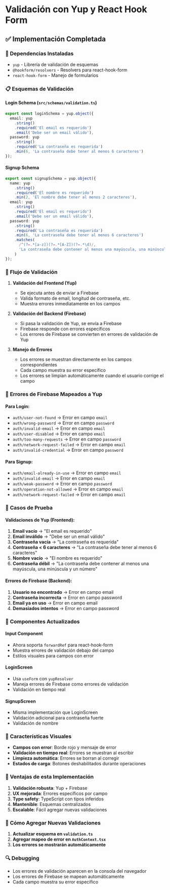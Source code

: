 # Validación con Yup y React Hook Form

## ✅ **Implementación Completada**

### 🔧 **Dependencias Instaladas**
- `yup` - Librería de validación de esquemas
- `@hookform/resolvers` - Resolvers para react-hook-form
- `react-hook-form` - Manejo de formularios

### 📋 **Esquemas de Validación**

#### **Login Schema (`src/schemas/validation.ts`)**
```typescript
export const loginSchema = yup.object({
  email: yup
    .string()
    .required('El email es requerido')
    .email('Debe ser un email válido'),
  password: yup
    .string()
    .required('La contraseña es requerida')
    .min(6, 'La contraseña debe tener al menos 6 caracteres')
});
```

#### **Signup Schema**
```typescript
export const signupSchema = yup.object({
  name: yup
    .string()
    .required('El nombre es requerido')
    .min(2, 'El nombre debe tener al menos 2 caracteres'),
  email: yup
    .string()
    .required('El email es requerido')
    .email('Debe ser un email válido'),
  password: yup
    .string()
    .required('La contraseña es requerida')
    .min(6, 'La contraseña debe tener al menos 6 caracteres')
    .matches(
      /^(?=.*[a-z])(?=.*[A-Z])(?=.*\d)/,
      'La contraseña debe contener al menos una mayúscula, una minúscula y un número'
    )
});
```

### 🔄 **Flujo de Validación**

1. **Validación del Frontend (Yup)**
   - Se ejecuta antes de enviar a Firebase
   - Valida formato de email, longitud de contraseña, etc.
   - Muestra errores inmediatamente en los campos

2. **Validación del Backend (Firebase)**
   - Si pasa la validación de Yup, se envía a Firebase
   - Firebase responde con errores específicos
   - Los errores de Firebase se convierten en errores de validación de Yup

3. **Manejo de Errores**
   - Los errores se muestran directamente en los campos correspondientes
   - Cada campo muestra su error específico
   - Los errores se limpian automáticamente cuando el usuario corrige el campo

### 🎯 **Errores de Firebase Mapeados a Yup**

#### **Para Login:**
- `auth/user-not-found` → Error en campo `email`
- `auth/wrong-password` → Error en campo `password`
- `auth/invalid-email` → Error en campo `email`
- `auth/user-disabled` → Error en campo `email`
- `auth/too-many-requests` → Error en campo `password`
- `auth/network-request-failed` → Error en campo `email`
- `auth/invalid-credential` → Error en campo `password`

#### **Para Signup:**
- `auth/email-already-in-use` → Error en campo `email`
- `auth/invalid-email` → Error en campo `email`
- `auth/weak-password` → Error en campo `password`
- `auth/operation-not-allowed` → Error en campo `email`
- `auth/network-request-failed` → Error en campo `email`

### 🧪 **Casos de Prueba**

#### **Validaciones de Yup (Frontend):**
1. **Email vacío** → "El email es requerido"
2. **Email inválido** → "Debe ser un email válido"
3. **Contraseña vacía** → "La contraseña es requerida"
4. **Contraseña < 6 caracteres** → "La contraseña debe tener al menos 6 caracteres"
5. **Nombre vacío** → "El nombre es requerido"
6. **Contraseña débil** → "La contraseña debe contener al menos una mayúscula, una minúscula y un número"

#### **Errores de Firebase (Backend):**
1. **Usuario no encontrado** → Error en campo email
2. **Contraseña incorrecta** → Error en campo password
3. **Email ya en uso** → Error en campo email
4. **Demasiados intentos** → Error en campo password

### 🔧 **Componentes Actualizados**

#### **Input Component**
- Ahora soporta `forwardRef` para react-hook-form
- Muestra errores de validación debajo del campo
- Estilos visuales para campos con error

#### **LoginScreen**
- Usa `useForm` con `yupResolver`
- Maneja errores de Firebase como errores de validación
- Validación en tiempo real

#### **SignupScreen**
- Misma implementación que LoginScreen
- Validación adicional para contraseña fuerte
- Validación de nombre

### 🎨 **Características Visuales**

- **Campos con error**: Borde rojo y mensaje de error
- **Validación en tiempo real**: Errores se muestran al escribir
- **Limpieza automática**: Errores se borran al corregir
- **Estados de carga**: Botones deshabilitados durante operaciones

### 🚀 **Ventajas de esta Implementación**

1. **Validación robusta**: Yup + Firebase
2. **UX mejorada**: Errores específicos por campo
3. **Type safety**: TypeScript con tipos inferidos
4. **Mantenible**: Esquemas centralizados
5. **Escalable**: Fácil agregar nuevas validaciones

### 📝 **Cómo Agregar Nuevas Validaciones**

1. **Actualizar esquema en `validation.ts`**
2. **Agregar mapeo de error en `AuthContext.tsx`**
3. **Los errores se mostrarán automáticamente**

### 🔍 **Debugging**

- Los errores de validación aparecen en la consola del navegador
- Los errores de Firebase se mapean automáticamente
- Cada campo muestra su error específico
